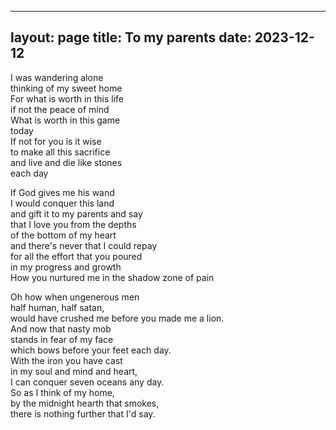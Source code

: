 
---
layout: page
title:  To my parents
date:   2023-12-12
---

I was wandering alone  
thinking of my sweet home  
For what is worth in this life  
if not the peace of mind  
What is worth in this game  
today  
If not for you is it wise  
to make all this sacrifice  
and live and die like stones  
each day  

If God gives me his wand  
I would conquer this land  
and gift it to my parents and say  
that I love you from the depths  
of the bottom of my heart  
and there's never that I could repay  
for all the effort that you poured  
in my progress and growth  
How you nurtured me in the shadow zone of pain  

Oh how when ungenerous men  
half human, half satan,  
would have crushed me before you made me a lion.  
And now that nasty mob  
stands in fear of my face  
which bows before your feet each day.  
With the iron you have cast  
in my soul and mind and heart,  
I can conquer seven oceans any day.  
So as I think of my home,  
by the midnight hearth that smokes,  
there is nothing further that I'd say.  